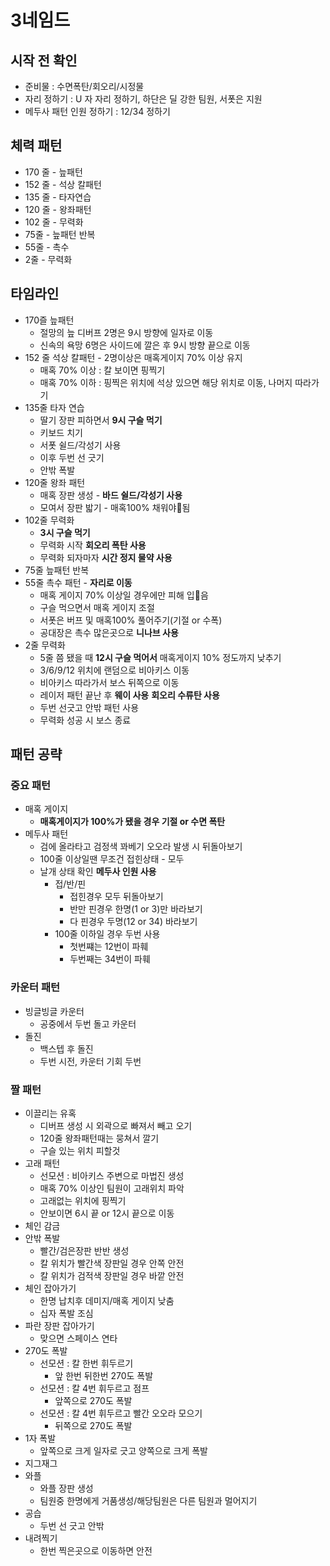 # 3네임드
## 시작 전 확인
- 준비물 : 수면폭탄/회오리/시정물
- 자리 정하기 : U 자 자리 정하기, 하단은 딜 강한 팀원, 서폿은 지원
- 메두사 패턴 인원 정하기 : 12/34 정하기

## 체력 패턴
- 170 줄 - 늪패턴
- 152 줄 - 석상 칼패턴
- 135 줄 - 타자연습
- 120 줄 - 왕좌패턴
- 102 줄 - 무력화
- 75줄 - 늪패턴 반복
- 55줄 - 촉수
- 2줄 - 무력화

## 타임라인
- 170즐 늪패턴
	- 절망의 늪 디버프 2명은 9시 방향에 일자로 이동
	- 신속의 욕망 6명은 사이드에 깔은 후 9시 방향 끝으로 이동
- 152 줄 석상 칼패턴 - 2명이상은 매혹게이지 70% 이상 유지
	- 매혹 70% 이상 : 칼 보이면 핑찍기
	- 매혹 70% 이하 : 핑찍은 위치에 석상 있으면 해당 위치로 이동, 나머지 따라가기
- 135줄 타자 연습
	- 딸기 장판 피하면서 **9시 구슬 먹기**
	- 키보드 치기
	- 서폿 쉴드/각성기 사용
	- 이후 두번 선 긋기
	- 안밖 폭발
- 120줄 왕좌 패턴
	- 매혹 장판 생성 - **바드 쉴드/각성기 사용**
	- 모여서 장판 밟기 - 매혹100% 채워야됨
- 102줄 무력화
	- **3시 구슬 먹기**
	- 무력화 시작 **회오리 폭탄 사용** 
	- 무력화 되자마자 **시간 정지 물약 사용**
- 75줄 늪패턴 반복
- 55줄 촉수 패턴 - **자리로 이동**
	- 매혹 게이지 70% 이상일 경우에만 피해 입음
	- 구슬 먹으면서 매혹 게이지 조절
	- 서폿은 버프 및 매혹100% 풀어주기(기절 or 수폭)
	- 공대장은 촉수 많은곳으로 **니나브 사용**
- 2줄 무력화
	- 5줄 쯤 됐을 때 **12시 구슬 먹어서** 매혹게이지 10% 정도까지 낮추기
	- 3/6/9/12 위치에 랜덤으로 비아키스 이동
	- 비아키스 따라가서 보스 뒤쪽으로 이동
	- 레이저 패턴 끝난 후 **웨이 사용** **회오리 수류탄 사용**
	- 두번 선긋고 안밖 패턴 사용
	- 무력화 성공 시 보스 종료

## 패턴 공략
### 중요 패턴
- 매혹 게이지
	-  **매혹게이지가 100%가 됐을 경우 기절 or 수면 폭탄**
- 메두사 패턴
	- 검에 올라타고 검정색 꽈베기 오오라 발생 시 뒤돌아보기
	- 100줄 이상일땐 무조건 접힌상태 - 모두 
	- 날개 상태 확인 **메두사 인원 사용**
		- 접/반/핀
			- 접힌경우 모두 뒤돌아보기
			- 반만 핀경우 한명(1 or 3)만 바라보기
			- 다 핀경우 두명(12 or 34) 바라보기
		- 100줄 이하일 경우 두번 사용
			- 첫번쨰는 12번이 파훼
			- 두번째는 34번이 파훼

### 카운터 패턴
- 빙글빙글 카운터
	- 공중에서 두번 돌고 카운터
- 돌진
	- 백스텝 후 돌진
	- 두번 시전, 카운터 기회 두번

### 짤 패턴
- 이끌리는 유혹
	- 디버프 생성 시 외곽으로 빠져서 빼고 오기
	- 120줄 왕좌패턴때는 뭉쳐서 깔기
	- 구슬 있는 위치 피할것
-  고래 패턴
	- 선모션 : 비아키스 주변으로 마법진 생성
	- 매혹 70% 이상인 팀원이 고래위치 파악
	- 고래없는 위치에 핑찍기
	- 안보이면 6시 끝 or 12시 끝으로 이동
- 체인 감금
- 안밖 폭발
	- 빨간/검은장판 반반 생성
	- 칼 위치가 빨간색 장판일 경우 안쪽 안전
	- 칼 위치가 검적색 장판일 경우 바깥 안전
- 체인 잡아가기
	- 한명 납치후 데미지/매혹 게이지 낮춤
	- 십자 폭발 조심
- 파란 장판 잡아가기
	- 맞으면 스페이스 연타
- 270도 폭발
	- 선모션 : 칼 한번 휘두르기
		- 앞 한번 뒤한번 270도 폭발
	- 선모션 : 칼 4번 휘두르고 점프
		- 앞쪽으로 270도 폭발
	- 선모션 : 칼 4번 휘두르고 빨간 오오라 모으기
		- 뒤쪽으로 270도 폭발
- 1자 폭발
	- 앞쪽으로 크게 일자로 긋고 양쪽으로 크게 폭발
- 지그재그
- 와플
	- 와플 장판 생성
	- 팀원중 한명에게 거품생성/해당팀원은 다른 팀원과 멀어지기
- 공습
	- 두번 선 긋고 안밖
- 내려찍기
	- 한번 찍은곳으로 이동하면 안전
